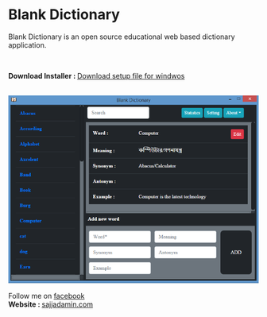 # Blank Dictionary
<p>Blank Dictionary is an open source educational web based dictionary application.</p>
<br>
<p><strong>Download Installer : </strong><a href="https://drive.google.com/file/d/1y2hkmCANVm80xXpvGpadmOo_fHybkziH/view?usp=sharing" target="_new">Download setup file for windwos</a></p>
<br>
<img src="https://raw.githubusercontent.com/sajjad-amin/blank-dictionary/master/screenshoot.PNG">
<br>
<p>Follow me on <a href ="https://www.facebook.com/sajjad.amin.100/" target="_new">facebook</a>
<br>
  <strong>Website : </strong><a href="http://www.sajjadamin.com/" target="_new">sajjadamin.com</a></p>
